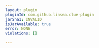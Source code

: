```yaml
---
layout: plugin
pluginId: com.github.linsea.clue-plugin
jarSha1: INVALID
isJarAvailable: true
error: NONE
violations: []

---
```

